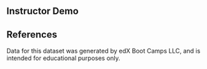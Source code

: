 ## Instructor Demo

## References

Data for this dataset was generated by edX Boot Camps LLC, and is intended for educational purposes only.
